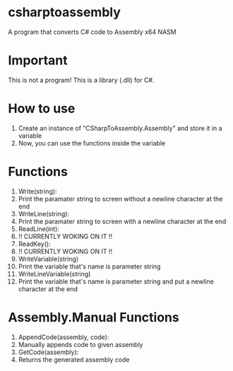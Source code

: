 # csharptoassembly
A program that converts C# code to Assembly x64 NASM

# Important
This is not a program! This is a library (.dll) for C#.

# How to use
  1. Create an instance of "CSharpToAssembly.Assembly" and store it in a variable
  2. Now, you can use the functions inside the variable

# Functions
  1. Write(string):
  2.  Print the paramater string to screen without a newline character at the end
  3. WriteLine(string):
  4.   Print the paramater string to screen with a newline character at the end
  5. ReadLine(int):
  6.   !! CURRENTLY WOKING ON IT !!
  7. ReadKey():
  8.   !! CURRENTLY WOKING ON IT !!
  9. WriteVariable(string)
  10.   Print the variable that's name is parameter string
  11. WriteLineVariable(string)
  12.   Print the variable that's name is parameter string and put a newline character at the end

# Assembly.Manual Functions
  1. AppendCode(assembly, code):
  2.   Manually appends code to given assembly
  3. GetCode(assembly):
  4.   Returns the generated assembly code
